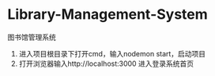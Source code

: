 # Library-Management-System
图书馆管理系统
  1. 进入项目根目录下打开cmd，输入nodemon start，启动项目
  2. 打开浏览器输入http://localhost:3000 进入登录系统首页
